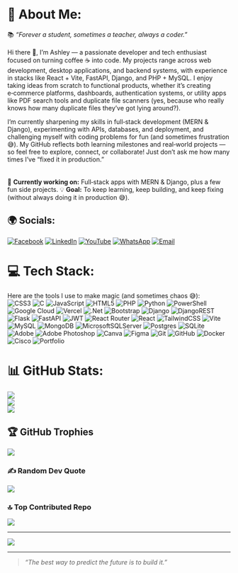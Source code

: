 # 💫 About Me:
📚 *“Forever a student, sometimes a teacher, always a coder.”* <br><br>
Hi there 👋, I’m Ashley — a passionate developer and tech enthusiast focused on turning coffee ☕ into code. My projects range across web development, desktop applications, and backend systems, with experience in stacks like React + Vite, FastAPI, Django, and PHP + MySQL. I enjoy taking ideas from scratch to functional products, whether it’s creating e‑commerce platforms, dashboards, authentication systems, or utility apps like PDF search tools and duplicate file scanners (yes, because who really knows how many duplicate files they’ve got lying around?).

I’m currently sharpening my skills in full‑stack development (MERN & Django), experimenting with APIs, databases, and deployment, and challenging myself with coding problems for fun (and sometimes frustration 😅). My GitHub reflects both learning milestones and real‑world projects — so feel free to explore, connect, or collaborate! Just don’t ask me how many times I’ve “fixed it in production.”  
<br>  
🔭 **Currently working on:** Full‑stack apps with MERN & Django, plus a few fun side projects.
💡 **Goal:** To keep learning, keep building, and keep fixing (without always doing it in production 😅).  


## 🌍 Socials:
[![Facebook](https://img.shields.io/badge/Facebook-%231877F2.svg?logo=Facebook&logoColor=white)](https://web.facebook.com/ashley.programmer/)
[![LinkedIn](https://img.shields.io/badge/LinkedIn-%230077B5.svg?logo=linkedin&logoColor=white)](https://www.linkedin.com/in/ashley-koketso-motsie-718686263/)
[![YouTube](https://img.shields.io/badge/YouTube-%23FF0000.svg?logo=YouTube&logoColor=white)](https://www.youtube.com/@Ashley.Programmer)
[![WhatsApp](https://img.shields.io/badge/WhatsApp-25D366?logo=whatsapp&logoColor=white)](https://wa.me/27760932272)
[![Email](https://img.shields.io/badge/Email-D14836?logo=gmail&logoColor=white)](mailto:motsieashley31@gmail.com)

# 💻 Tech Stack:
Here are the tools I use to make magic (and sometimes chaos 😅):  
![CSS3](https://img.shields.io/badge/css3-%231572B6.svg?style=flat-square&logo=css3&logoColor=white) ![C](https://img.shields.io/badge/c-%2300599C.svg?style=flat-square&logo=c&logoColor=white) ![JavaScript](https://img.shields.io/badge/javascript-%23323330.svg?style=flat-square&logo=javascript&logoColor=%23F7DF1E) ![HTML5](https://img.shields.io/badge/html5-%23E34F26.svg?style=flat-square&logo=html5&logoColor=white) ![PHP](https://img.shields.io/badge/php-%23777BB4.svg?style=flat-square&logo=php&logoColor=white) ![Python](https://img.shields.io/badge/python-3670A0?style=flat-square&logo=python&logoColor=ffdd54) ![PowerShell](https://img.shields.io/badge/PowerShell-%235391FE.svg?style=flat-square&logo=powershell&logoColor=white) ![Google Cloud](https://img.shields.io/badge/GoogleCloud-%234285F4.svg?style=flat-square&logo=google-cloud&logoColor=white) ![Vercel](https://img.shields.io/badge/vercel-%23000000.svg?style=flat-square&logo=vercel&logoColor=white) ![.Net](https://img.shields.io/badge/.NET-5C2D91?style=flat-square&logo=.net&logoColor=white) ![Bootstrap](https://img.shields.io/badge/bootstrap-%238511FA.svg?style=flat-square&logo=bootstrap&logoColor=white) ![Django](https://img.shields.io/badge/django-%23092E20.svg?style=flat-square&logo=django&logoColor=white) ![DjangoREST](https://img.shields.io/badge/DJANGO-REST-ff1709?style=flat-square&logo=django&logoColor=white&color=ff1709&labelColor=gray) ![Flask](https://img.shields.io/badge/flask-%23000.svg?style=flat-square&logo=flask&logoColor=white) ![FastAPI](https://img.shields.io/badge/FastAPI-005571?style=flat-square&logo=fastapi) ![JWT](https://img.shields.io/badge/JWT-black?style=flat-square&logo=JSON%20web%20tokens) ![React Router](https://img.shields.io/badge/React_Router-CA4245?style=flat-square&logo=react-router&logoColor=white) ![React](https://img.shields.io/badge/react-%2320232a.svg?style=flat-square&logo=react&logoColor=%2361DAFB) ![TailwindCSS](https://img.shields.io/badge/tailwindcss-%2338B2AC.svg?style=flat-square&logo=tailwind-css&logoColor=white) ![Vite](https://img.shields.io/badge/vite-%23646CFF.svg?style=flat-square&logo=vite&logoColor=white) ![MySQL](https://img.shields.io/badge/mysql-4479A1.svg?style=flat-square&logo=mysql&logoColor=white) ![MongoDB](https://img.shields.io/badge/MongoDB-%234ea94b.svg?style=flat-square&logo=mongodb&logoColor=white) ![MicrosoftSQLServer](https://img.shields.io/badge/Microsoft%20SQL%20Server-CC2927?style=flat-square&logo=microsoft%20sql%20server&logoColor=white) ![Postgres](https://img.shields.io/badge/postgres-%23316192.svg?style=flat-square&logo=postgresql&logoColor=white) ![SQLite](https://img.shields.io/badge/sqlite-%2307405e.svg?style=flat-square&logo=sqlite&logoColor=white) ![Adobe](https://img.shields.io/badge/adobe-%23FF0000.svg?style=flat-square&logo=adobe&logoColor=white) ![Adobe Photoshop](https://img.shields.io/badge/adobe%20photoshop-%2331A8FF.svg?style=flat-square&logo=adobe%20photoshop&logoColor=white) ![Canva](https://img.shields.io/badge/Canva-%2300C4CC.svg?style=flat-square&logo=Canva&logoColor=white) ![Figma](https://img.shields.io/badge/figma-%23F24E1E.svg?style=flat-square&logo=figma&logoColor=white) ![Git](https://img.shields.io/badge/git-%23F05033.svg?style=flat-square&logo=git&logoColor=white) ![GitHub](https://img.shields.io/badge/github-%23121011.svg?style=flat-square&logo=github&logoColor=white) ![Docker](https://img.shields.io/badge/docker-%230db7ed.svg?style=flat-square&logo=docker&logoColor=white) ![Cisco](https://img.shields.io/badge/cisco-%23049fd9.svg?style=flat-square&logo=cisco&logoColor=black) ![Portfolio](https://img.shields.io/badge/Portfolio-%23000000.svg?style=flat-square&logo=firefox&logoColor=#FF7139)

# 📊 GitHub Stats:
![](https://github-readme-stats.vercel.app/api?username=Ashley-Programmer&theme=highcontrast&hide_border=false&include_all_commits=true&count_private=true)<br/>
![](https://nirzak-streak-stats.vercel.app/?user=Ashley-Programmer&theme=highcontrast&hide_border=false)<br/>
![](https://github-readme-stats.vercel.app/api/top-langs/?username=Ashley-Programmer&theme=highcontrast&hide_border=false&include_all_commits=true&count_private=true&layout=compact)

## 🏆 GitHub Trophies
![](https://github-profile-trophy.vercel.app/?username=Ashley-Programmer&theme=monokai&no-frame=false&no-bg=true&margin-w=4)

### ✍️ Random Dev Quote
![](https://quotes-github-readme.vercel.app/api?type=horizontal&theme=radical)

### 🔝 Top Contributed Repo
![](https://github-contributor-stats.vercel.app/api?username=Ashley-Programmer&limit=5&theme=highcontrast&combine_all_yearly_contributions=true)

---
[![](https://visitcount.itsvg.in/api?id=Ashley-Programmer&icon=2&color=7)](https://visitcount.itsvg.in)

---

> *“The best way to predict the future is to build it.”* 
